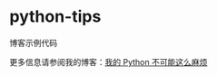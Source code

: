 # python-tips

博客示例代码

更多信息请参阅我的博客：[我的 Python 不可能这么麻烦](https://luochang212.github.io/posts/python_tips/)
